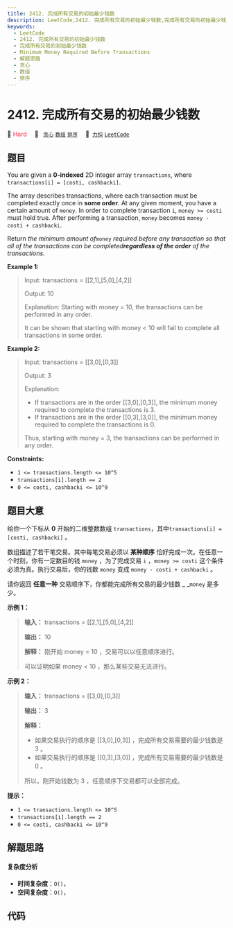 ```yaml
---
title: 2412. 完成所有交易的初始最少钱数
description: LeetCode,2412. 完成所有交易的初始最少钱数,完成所有交易的初始最少钱数,Minimum Money Required Before Transactions,解题思路,贪心,数组,排序
keywords:
  - LeetCode
  - 2412. 完成所有交易的初始最少钱数
  - 完成所有交易的初始最少钱数
  - Minimum Money Required Before Transactions
  - 解题思路
  - 贪心
  - 数组
  - 排序
---
```


# 2412. 完成所有交易的初始最少钱数

🔴 <font color=#ff334b>Hard</font>&emsp; 🔖&ensp; [`贪心`](/tag/greedy.md) [`数组`](/tag/array.md) [`排序`](/tag/sorting.md)&emsp; 🔗&ensp;[`力扣`](https://leetcode.cn/problems/minimum-money-required-before-transactions) [`LeetCode`](https://leetcode.com/problems/minimum-money-required-before-transactions)

## 题目

You are given a **0-indexed** 2D integer array `transactions`, where
`transactions[i] = [costi, cashbacki]`.

The array describes transactions, where each transaction must be completed
exactly once in **some order**. At any given moment, you have a certain amount
of `money`. In order to complete transaction `i`, `money >= costi` must hold
true. After performing a transaction, `money` becomes `money - costi +
cashbacki`.

Return _the minimum amount of_`money` _required before any transaction so that
all of the transactions can be completed**regardless of the order** of the
transactions._



**Example 1:**

> Input: transactions = [[2,1],[5,0],[4,2]]
> 
> Output: 10
> 
> Explanation: Starting with money = 10, the transactions can be performed in any order.
> 
> It can be shown that starting with money < 10 will fail to complete all transactions in some order.

**Example 2:**

> Input: transactions = [[3,0],[0,3]]
> 
> Output: 3
> 
> Explanation:
> - If transactions are in the order [[3,0],[0,3]], the minimum money required to complete the transactions is 3.
> - If transactions are in the order [[0,3],[3,0]], the minimum money required to complete the transactions is 0.
> 
> Thus, starting with money = 3, the transactions can be performed in any order.

**Constraints:**

  * `1 <= transactions.length <= 10^5`
  * `transactions[i].length == 2`
  * `0 <= costi, cashbacki <= 10^9`


## 题目大意

给你一个下标从 **0**  开始的二维整数数组 `transactions`，其中`transactions[i] = [costi,
cashbacki]` 。

数组描述了若干笔交易。其中每笔交易必须以 **某种顺序** 恰好完成一次。在任意一个时刻，你有一定数目的钱 `money` ，为了完成交易 `i`
，`money >= costi` 这个条件必须为真。执行交易后，你的钱数 `money` 变成 `money - costi + cashbacki` 。

请你返回 **任意一种** 交易顺序下，你都能完成所有交易的最少钱数 _ _`money` 是多少。



**示例 1：**

> 
> 
> 
> 
> 
> **输入：** transactions = [[2,1],[5,0],[4,2]]
> 
> **输出：** 10
> 
> **解释：** 刚开始 money = 10 ，交易可以以任意顺序进行。
> 
> 可以证明如果 money < 10 ，那么某些交易无法进行。
> 
> 

**示例 2：**

> 
> 
> 
> 
> 
> **输入：** transactions = [[3,0],[0,3]]
> 
> **输出：** 3
> 
> **解释：**
> - 如果交易执行的顺序是 [[3,0],[0,3]] ，完成所有交易需要的最少钱数是 3 。
> - 如果交易执行的顺序是 [[0,3],[3,0]] ，完成所有交易需要的最少钱数是 0 。
> 
> 所以，刚开始钱数为 3 ，任意顺序下交易都可以全部完成。
> 
> 



**提示：**

  * `1 <= transactions.length <= 10^5`
  * `transactions[i].length == 2`
  * `0 <= costi, cashbacki <= 10^9`


## 解题思路

#### 复杂度分析

- **时间复杂度**：`O()`，
- **空间复杂度**：`O()`，

## 代码

```javascript

```
